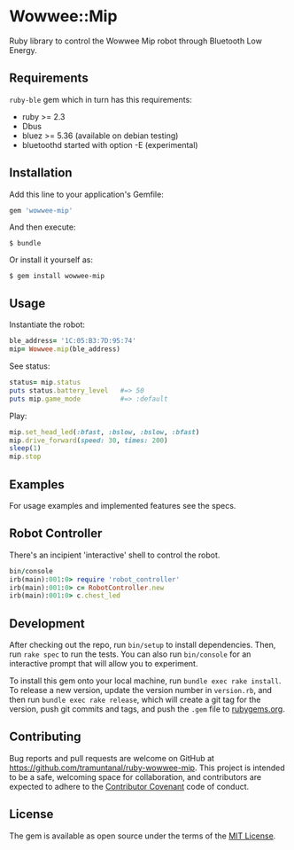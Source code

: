# Wowwee::Mip

Ruby library to control the Wowwee Mip robot through Bluetooth Low Energy.

## Requirements
```ruby-ble``` gem which in turn has this requirements:
- ruby >= 2.3
- Dbus
- bluez >= 5.36 (available on debian testing)
- bluetoothd started with option -E (experimental)

## Installation

Add this line to your application's Gemfile:

```ruby
gem 'wowwee-mip'
```

And then execute:

    $ bundle

Or install it yourself as:

    $ gem install wowwee-mip

## Usage

Instantiate the robot:
```ruby
ble_address= '1C:05:B3:7D:95:74'
mip= Wowwee.mip(ble_address)
```
See status:
```ruby
status= mip.status
puts status.battery_level   #=> 50
puts mip.game_mode          #=> :default
```
Play:
```ruby
mip.set_head_led(:bfast, :bslow, :bslow, :bfast)
mip.drive_forward(speed: 30, times: 200)
sleep(1)
mip.stop
```

## Examples
For usage examples and implemented features see the specs.

## Robot Controller
There's an incipient 'interactive' shell to control the robot.
```ruby
bin/console
irb(main):001:0> require 'robot_controller'
irb(main):001:0> c= RobotController.new
irb(main):001:0> c.chest_led
```

## Development

After checking out the repo, run `bin/setup` to install dependencies. Then, run `rake spec` to run the tests. You can also run `bin/console` for an interactive prompt that will allow you to experiment.

To install this gem onto your local machine, run `bundle exec rake install`. To release a new version, update the version number in `version.rb`, and then run `bundle exec rake release`, which will create a git tag for the version, push git commits and tags, and push the `.gem` file to [rubygems.org](https://rubygems.org).

## Contributing

Bug reports and pull requests are welcome on GitHub at https://github.com/tramuntanal/ruby-wowwee-mip. This project is intended to be a safe, welcoming space for collaboration, and contributors are expected to adhere to the [Contributor Covenant](http://contributor-covenant.org) code of conduct.


## License

The gem is available as open source under the terms of the [MIT License](http://opensource.org/licenses/MIT).

